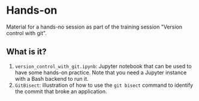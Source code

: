 # Hands-on

Material for a hands-no session as part of the training session "Version
control with git".

## What is it?

1. `version_control_with_git.ipynb`: Jupyter notebook that can be used to have some
    hands-on practice.  Note that you need a Jupyter instance with a Bash backend to
     run it.
1. `GitBisect`: illustration of how to use the `git bisect` command to identify
   the commit that broke an application.
